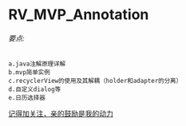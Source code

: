 # RV_MVP_Annotation

###### 要点:

    a.java注解原理详解    
    b.mvp简单实例  
    c.recyclerView的使用及其解耦（holder和adapter的分离）
    d.自定义dialog等
    e.日历选择器
    


[记得加关注，亲的鼓励是我的动力](https://github.com/PrettyAnt)

